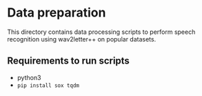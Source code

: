 # Data preparation
This directory contains data processing scripts to perform speech recognition using wav2letter++ on popular datasets.

## Requirements to run scripts
- python3
- `pip install sox tqdm`
